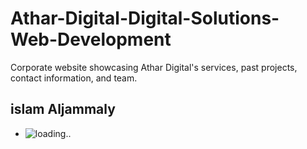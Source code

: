 # Athar-Digital-Digital-Solutions-Web-Development
Corporate website showcasing Athar Digital's services, past projects, contact information, and team.
## islam Aljammaly
- ![loading..](https://www.behance.net/gallery/233002065/Athar-Digital-Digital-Solutions-Web-Development/modules/1337217685)

